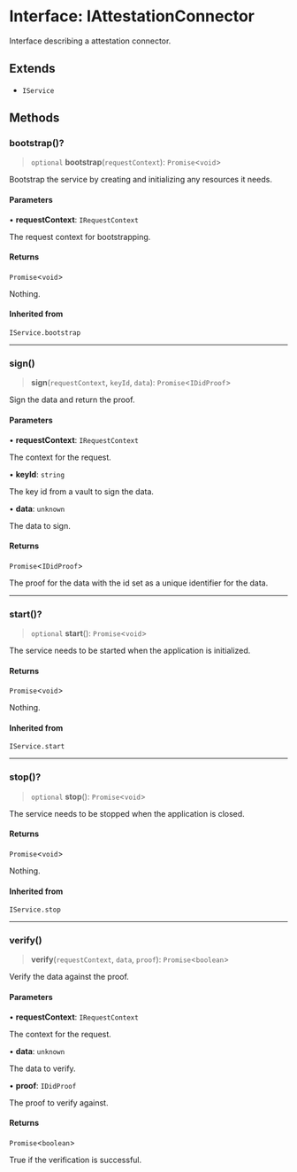 # Interface: IAttestationConnector

Interface describing a attestation connector.

## Extends

- `IService`

## Methods

### bootstrap()?

> `optional` **bootstrap**(`requestContext`): `Promise`\<`void`\>

Bootstrap the service by creating and initializing any resources it needs.

#### Parameters

• **requestContext**: `IRequestContext`

The request context for bootstrapping.

#### Returns

`Promise`\<`void`\>

Nothing.

#### Inherited from

`IService.bootstrap`

***

### sign()

> **sign**(`requestContext`, `keyId`, `data`): `Promise`\<`IDidProof`\>

Sign the data and return the proof.

#### Parameters

• **requestContext**: `IRequestContext`

The context for the request.

• **keyId**: `string`

The key id from a vault to sign the data.

• **data**: `unknown`

The data to sign.

#### Returns

`Promise`\<`IDidProof`\>

The proof for the data with the id set as a unique identifier for the data.

***

### start()?

> `optional` **start**(): `Promise`\<`void`\>

The service needs to be started when the application is initialized.

#### Returns

`Promise`\<`void`\>

Nothing.

#### Inherited from

`IService.start`

***

### stop()?

> `optional` **stop**(): `Promise`\<`void`\>

The service needs to be stopped when the application is closed.

#### Returns

`Promise`\<`void`\>

Nothing.

#### Inherited from

`IService.stop`

***

### verify()

> **verify**(`requestContext`, `data`, `proof`): `Promise`\<`boolean`\>

Verify the data against the proof.

#### Parameters

• **requestContext**: `IRequestContext`

The context for the request.

• **data**: `unknown`

The data to verify.

• **proof**: `IDidProof`

The proof to verify against.

#### Returns

`Promise`\<`boolean`\>

True if the verification is successful.

